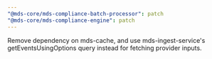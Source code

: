 ```yaml
---
"@mds-core/mds-compliance-batch-processor": patch
"@mds-core/mds-compliance-engine": patch
---
```


Remove dependency on mds-cache, and use mds-ingest-service's getEventsUsingOptions query instead for fetching provider inputs.
